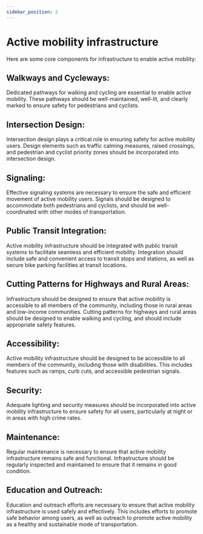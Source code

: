 ```yaml
---
sidebar_position: 2
---
```


# Active mobility infrastructure 


Here are some core components for infrastructure to enable active mobility:


## Walkways and Cycleways: 
Dedicated pathways for walking and cycling are essential to enable active mobility. These pathways should be well-maintained, well-lit, and clearly marked to ensure safety for pedestrians and cyclists.

## Intersection Design: 
Intersection design plays a critical role in ensuring safety for active mobility users. Design elements such as traffic calming measures, raised crossings, and pedestrian and cyclist priority zones should be incorporated into intersection design.

## Signaling: 
Effective signaling systems are necessary to ensure the safe and efficient movement of active mobility users. Signals should be designed to accommodate both pedestrians and cyclists, and should be well-coordinated with other modes of transportation.

## Public Transit Integration: 
Active mobility infrastructure should be integrated with public transit systems to facilitate seamless and efficient mobility. Integration should include safe and convenient access to transit stops and stations, as well as secure bike parking facilities at transit locations.

## Cutting Patterns for Highways and Rural Areas: 
Infrastructure should be designed to ensure that active mobility is accessible to all members of the community, including those in rural areas and low-income communities. Cutting patterns for highways and rural areas should be designed to enable walking and cycling, and should include appropriate safety features.

## Accessibility: 
Active mobility infrastructure should be designed to be accessible to all members of the community, including those with disabilities. This includes features such as ramps, curb cuts, and accessible pedestrian signals.

## Security: 
Adequate lighting and security measures should be incorporated into active mobility infrastructure to ensure safety for all users, particularly at night or in areas with high crime rates.

## Maintenance:
 Regular maintenance is necessary to ensure that active mobility infrastructure remains safe and functional. Infrastructure should be regularly inspected and maintained to ensure that it remains in good condition.

## Education and Outreach:
Education and outreach efforts are necessary to ensure that active mobility infrastructure is used safely and effectively. This includes efforts to promote safe behavior among users, as well as outreach to promote active mobility as a healthy and sustainable mode of transportation.



